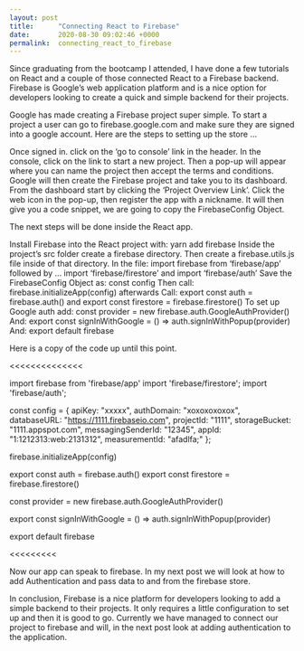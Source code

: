 ```yaml
---
layout: post
title:      "Connecting React to Firebase"
date:       2020-08-30 09:02:46 +0000
permalink:  connecting_react_to_firebase
---
```



Since graduating from the bootcamp I attended, I have done a few tutorials on React and a couple of those connected React to a Firebase backend. Firebase is Google’s web application platform and is a nice option for developers looking to create a quick and simple backend for their projects. 

Google has made creating a Firebase project super simple. To start a project a user can go to firebase.google.com and make sure they are signed into a google account.  Here are the steps to setting up the store …

Once signed in. click on the ‘go to console’ link in the header.
In the console, click on the link to start a new project.
Then a pop-up will appear where you can name the project then accept the terms and conditions.
Google will then create the Firebase project and take you to its dashboard.
From the dashboard start by clicking the ‘Project Overview Link’.
Click the web icon in the pop-up, then register the app with a nickname.
It will then give you a code snippet, we are going to copy the FirebaseConfig Object.

The next steps will be done inside the React app.

Install Firebase into the React project with: yarn add firebase
Inside the project’s src folder create a firebase directory.
Then create a firebase.utils.js file inside of that directory.
In the file: import firebase from ‘firebase/app’ followed by ...
 import ‘firebase/firestore’ and import ‘firebase/auth’
Save the FirebaseConfig Object as: const config 
Then call: firebase.initializeApp(config) afterwards
Call: export const auth = firebase.auth() and export const firestore = firebase.firestore()
To set up Google auth add: const provider = new firebase.auth.GoogleAuthProvider()
 And: export const signInWithGoogle = () => auth.signInWithPopup(provider)
And: export default firebase

Here is a copy of the code up until this point.

<<<<<<<<<<<<<<

import firebase from 'firebase/app'
import 'firebase/firestore';
import 'firebase/auth';
 
const config = {
   apiKey: "xxxxx",
   authDomain: "xoxoxoxoxox",
   databaseURL: "https://1111.firebaseio.com",
   projectId: "1111",
   storageBucket: "1111.appspot.com",
   messagingSenderId: "12345",
   appId: "1:1212313:web:2131312",
   measurementId: "afadlfa;"
};
 
 
firebase.initializeApp(config)
 
export const auth = firebase.auth()
export const firestore = firebase.firestore()
 
const provider = new firebase.auth.GoogleAuthProvider()
 
export const signInWithGoogle = () => auth.signInWithPopup(provider)
 
export default firebase

<<<<<<<<<

Now our app can speak to firebase. In my next post we will look at how to add Authentication and pass data to and from the firebase store. 

In conclusion, Firebase is a nice platform for developers looking to add a simple backend to their projects. It only requires a little configuration to set up and then it is good to go. Currently we have managed to connect our project to firebase and will, in the next post look at adding authentication to the application.

